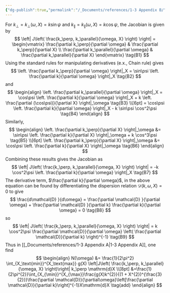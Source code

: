 ```yaml
---
{"dg-publish":true,"permalink":"/_Documents/references/1-3 Appendix B/","noteIcon":"default","created":"2025-10-23T14:23:37.937+08:00","updated":"2025-08-14T21:49:20.323+08:00"}
---
```


For $k_\perp = k_\perp (\omega, X) = k\sin\psi$ and $k_\parallel = k_\parallel(\omega, X) =k \cos\psi$, the Jacobian is given by  
$$
\left| J\left( \frac{k_\perp, k_\parallel}{\omega, X} \right) \right|
= \begin{vmatrix} \frac{\partial k_\perp}{\partial \omega} & \frac{\partial k_\perp}{\partial X} 
\\ 
\frac{\partial k_\parallel}{\partial \omega} & \frac{\partial k_\parallel}{\partial X} \end{vmatrix}
\tag{B1}
$$
Using the standard rules for manipulating derivatives (e.x., Chain rule) gives  
$$
\left. \frac{\partial k_\perp}{\partial \omega} \right|_X = \sin\psi \left. \frac{\partial k}{\partial \omega} \right|_X \tag{B2}
$$
and  
$$
\begin{align}
\left. \frac{\partial k_\parallel}{\partial \omega} \right|_X 
= \cos\psi \left. \frac{\partial k}{\partial \omega} \right|_X + k \left. \frac{\partial (\cos\psi)}{\partial X} \right|_\omega \tag{B3}
\\[6pt]
= \cos\psi \left. \frac{\partial k}{\partial \omega} \right|_X - k \sin\psi \cos^2\psi \tag{B4}
\end{align}
$$
Similarly,  
$$
\begin{align}
\left. \frac{\partial k_\perp}{\partial X} \right|_\omega 
&= \sin\psi \left. \frac{\partial k}{\partial X} \right|_\omega + k \cos^3\psi
\tag{B5}
\\[6pt]
\left. \frac{\partial k_\perp}{\partial X} \right|_\omega 
&= \cos\psi \left. \frac{\partial k}{\partial X} \right|_\omega \tag{B6}
\end{align}
$$
Combining these results gives the Jacobian as  
$$
\left| J\left( \frac{k_\perp, k_\parallel}{\omega, X} \right) \right| = -k \cos^2\psi \left. \frac{\partial k}{\partial \omega} \right|_X 
\tag{B7}
$$
The derivative term, $\frac{\partial k}{\partial \omega}$, in the above equation can be found by differentiating the dispersion relation $\mathcal{D} (k, \omega, X) = 0$ to give  
$$
\frac{d\mathcal{D} }{d\omega} = \frac{\partial \mathcal{D} }{\partial \omega} + \frac{\partial \mathcal{D} }{\partial k} \frac{\partial k}{\partial \omega} = 0 \tag{B8}
$$
so  
$$
\left| J\left( \frac{k_\perp, k_\parallel}{\omega, X} \right) \right|
= k \cos^2\psi \frac{\partial \mathcal{D}}{\partial \omega} \left( \frac{\partial \mathcal{D}}{\partial k} \right)^{-1} \tag{B9}
$$
Thus in [[_Documents/references/1-3 Appendix A\|1-3 Appendix A]], one find
$$
\begin{align}
N(\omega) 
&= \frac{1}{2\pi^2} \int_{X_\text{min}}^{X_\text{max}} g(X) 
\left|J\left( \frac{k_\perp, k_\parallel}{\omega, X} \right)\right|
k_\perp \mathrm{d}X
\\[8pt]
&=\frac{1}{2\pi^{2}}\int_{X_{\min}}^{X_{\max}}\frac{g(X)k^{2}}{(1 + X^{2})^{\frac{3}{2}}}\frac{\partial \mathcal{D}}{\partial\omega}\left[\frac{\partial \mathcal{D}}{\partial k}\right]^{-1}X\mathrm{d}X
\tag{add}
\end{align}
$$
